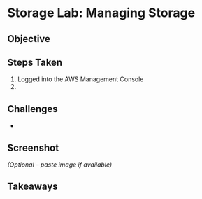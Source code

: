 # Storage Lab: Managing Storage

## Objective


## Steps Taken
1. Logged into the AWS Management Console
2. 

## Challenges
- 

## Screenshot
_(Optional – paste image if available)_

## Takeaways
